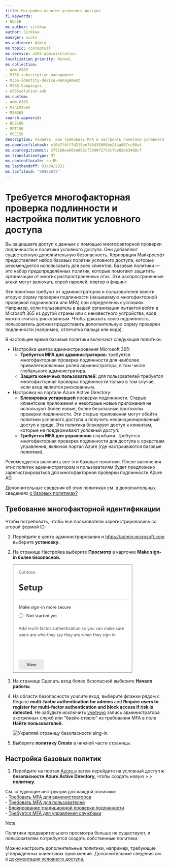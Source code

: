 ```yaml
---
title: Настройка политик условного доступа
f1.keywords:
- NOCSH
ms.author: sirkkuw
author: Sirkkuw
manager: scotv
ms.audience: Admin
ms.topic: conceptual
ms.service: o365-administration
localization_priority: Normal
ms.collection:
- Adm_O365
- M365-subscription-management
- M365-identity-device-management
- M365-Campaigns
- m365solution-smb
ms.custom:
- Adm_O365
- MiniMaven
- MSB365
search.appverid:
- BCS160
- MET150
- MOE150
description: Узнайте, как требовать MFA и настроить политики условного доступа для Microsoft 365 для бизнеса.
ms.openlocfilehash: e16b7f4ff7d215ee749435806be214a807cc60a4
ms.sourcegitcommit: 375168ee66be862cf3b00f2733c7be02e63408cf
ms.translationtype: MT
ms.contentlocale: ru-RU
ms.lasthandoff: 03/04/2021
ms.locfileid: "50453673"
---
```

# <a name="require-multi-factor-authentication-and-set-up-conditional-access-policies"></a>Требуется многофакторная проверка подлинности и настройка политик условного доступа

Вы защищаете доступ к данным с помощью многофакторной проверки подлинности и политики условного доступа. Они добавляют существенную дополнительную безопасность. Корпорация Майкрософт предоставляет набор базовых политик условного доступа, которые рекомендуется использовать для всех клиентов. Базовые политики — это набор предопределённых политик, которые помогают защитить организации от многих распространенных атак. Эти распространенные атаки могут включать спрей паролей, повтор и фишинг.

Эти политики требуют от администраторов и пользователей ввести вторую форму проверки подлинности (называемую многофакторной проверкой подлинности или MFA) при определенных условиях. Например, если пользователь в вашей организации пытается войти в Microsoft 365 из другой страны или с неизвестного устройства, вход можно считать рискованным. Чтобы доказать свою подлинность, пользователь должен предоставить дополнительную форму проверки подлинности (например, отпечатка пальца или кода).

В настоящее время базовые политики включают следующие политики:

- Настройка центра администрирования Microsoft 365:
  - **Требуется MFA для администраторов:** требуется многофакторная проверка подлинности для наиболее привилегированных ролей администратора, в том числе глобального администратора.
  - **Защита конечных пользователей:** для пользователей требуется многофакторная проверка подлинности только в том случае, если вход является рискованным. 
- Настройка на портале Azure Active Directory:
  - **Блокировка устаревшей** проверки подлинности. Старые клиентские приложения и некоторые новые приложения не используют более новые, более безопасные протоколы проверки подлинности. Эти старые приложения могут обойти политики условного доступа и получить несанкционированный доступ к среде. Эта политика блокирует доступ к клиентам, которые не поддерживают условный доступ. 
  - **Требуется MFA для управления** службами. Требуется многофакторная проверка подлинности для доступа к средствам управления, включая портал Azure (где настраиваются базовые политики).

Рекомендуется включить все эти базовые политики. После включения этих политик администраторам и пользователям будет предложено зарегистрироваться для многофакторной проверки подлинности Azure AD.

Дополнительные сведения об этих политиках см. в дополнительных сведениях [о базовых политиках?](https://docs.microsoft.com/azure/active-directory/conditional-access/concept-baseline-protection)

## <a name="require-mfa"></a>Требование многофакторной идентификации

Чтобы потребовать, чтобы все пользователи зарегистрировались со второй формой ID:

1. Перейдите в центр администрирования и <a href="https://go.microsoft.com/fwlink/p/?linkid=837890" target="_blank">https://admin.microsoft.com</a> выберите **установку.**

2. На странице Настройка выберите **Просмотр** в карточке **Make sign-in более безопасной.**

    ![Сделать вход более безопасной картой.](../media/setupmfa.png)
3. На странице Сделать вход более безопасной выберите **Начало работы**.

4. На области безопасности усилите вход, выберите флажки рядом с Require **multi-factor authentication for admins** and **Require users to register for multi-factor authentication and block access if risk is detected**.
    Не забудьте исключить [учетную](m365-campaigns-protect-admin-accounts.md#create-an-emergency-admin-account) запись администратора экстренных служб или "брейк-стекло" из требования MFA в поле **Найти пользователей.**

    ![Укрепляй страницу безопасности sing-in.](../media/requiremfa.png)

5. Выберите **политику Create** в нижней части страницы.

## <a name="set-up-baseline-policies"></a>Настройка базовых политик

1. Перейдите на портал [Azure,](https://portal.azure.com)а затем перейдите на условный доступ **к безопасности Azure Active Directory,** чтобы создать новую \>  \>  **политику.**

См. следующие инструкции для каждой политики: <br>
    - [Требовать MFA для администраторов](https://docs.microsoft.com/azure/active-directory/conditional-access/howto-baseline-protect-administrators) <br>
    - [Требовать MFA для пользователей](https://docs.microsoft.com/azure/active-directory/conditional-access/howto-baseline-protect-end-users) <br>
    - [Блокирование традиционной проверки подлинности](https://docs.microsoft.com/azure/active-directory/conditional-access/howto-baseline-protect-legacy-auth) <br>
    - [Требуется MFA для управления службами](https://docs.microsoft.com/azure/active-directory/conditional-access/howto-baseline-protect-azure)

> [!NOTE]
> Политики предварительного просмотра больше не существуют, и пользователям потребуется создать собственные политики.

Можно настроить дополнительные политики, например, требующие утвержденных клиентских приложений. Дополнительные сведения см. в [документации условного доступа.](https://docs.microsoft.com/azure/active-directory/conditional-access/)
